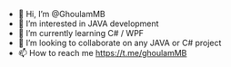 - 👋 Hi, I’m @GhoulamMB
- 👀 I’m interested in JAVA development
- 🌱 I’m currently learning C# / WPF
- 💞️ I’m looking to collaborate on any JAVA or C# project
- 📫 How to reach me https://t.me/ghoulamMB

<!---
GhoulamMB/GhoulamMB is a ✨ special ✨ repository because its `README.md` (this file) appears on your GitHub profile.
You can click the Preview link to take a look at your changes.
--->
